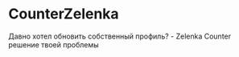 # CounterZelenka
Давно хотел обновить собственный профиль? - Zelenka Counter решение твоей проблемы
